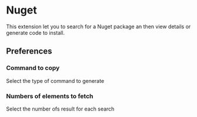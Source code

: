 # Nuget
This extension let you to search for a Nuget package an then view details or generate code to install.

## Preferences
### Command to copy
Select the type of command to generate

### Numbers of elements to fetch
Select the number ofs result for each search